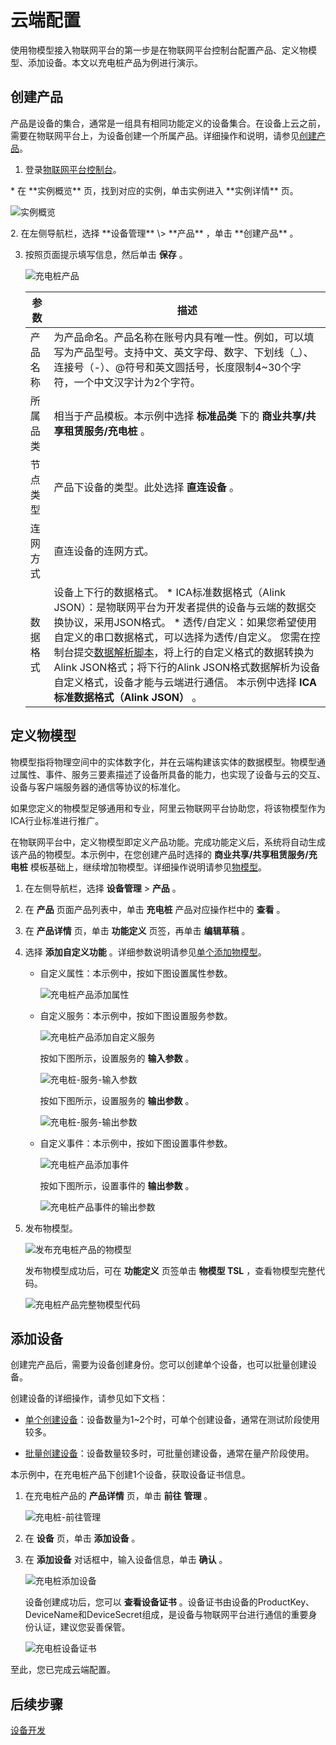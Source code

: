 云端配置 
=========================

使用物模型接入物联网平台的第一步是在物联网平台控制台配置产品、定义物模型、添加设备。本文以充电桩产品为例进行演示。

创建产品 
-------------------------

产品是设备的集合，通常是一组具有相同功能定义的设备集合。在设备上云之前，需要在物联网平台上，为设备创建一个所属产品。详细操作和说明，请参见[创建产品](/cn.zh-CN/设备接入/创建产品.md)。

1. 登录[物联网平台控制台](http://iot.console.aliyun.com/)。

   

<conref-wrap id="conref-wrap-myv-uqr-2nu">
* 在 **实例概览** 页，找到对应的实例，单击实例进入 **实例详情** 页。

  ![实例概览](//static-aliyun-doc.oss-cn-hangzhou.aliyuncs.com/assets/img/zh-CN/9275903061/p174584.png)

<conref-suf id="conref-suf-ulk-e5b-8ma">
</conref-suf>

</conref-wrap>
2. 在左侧导航栏，选择 **设备管理** \> **产品** ，单击 **创建产品** 。

   

3. 按照页面提示填写信息，然后单击 **保存** 。

   ![充电桩产品 ](//static-aliyun-doc.oss-cn-hangzhou.aliyuncs.com/assets/img/zh-CN/3931649951/p139282.png)
   

   |  参数  |                                                                                                                                                                                                                    描述                                                                                                                                                                                                                     |
   |------|-------------------------------------------------------------------------------------------------------------------------------------------------------------------------------------------------------------------------------------------------------------------------------------------------------------------------------------------------------------------------------------------------------------------------------------------|
   | 产品名称 | 为产品命名。产品名称在账号内具有唯一性。例如，可以填写为产品型号。支持中文、英文字母、数字、下划线（_）、连接号（-）、@符号和英文圆括号，长度限制4\~30个字符，一个中文汉字计为2个字符。                                                                                                                                                                                                                                                                                                                                          |
   | 所属品类 | 相当于产品模板。本示例中选择 **标准品类** 下的 **商业共享/共享租赁服务/充电桩** 。                                                                                                                                                                                                                                                                                                                                                                                          |
   | 节点类型 | 产品下设备的类型。此处选择 **直连设备** 。                                                                                                                                                                                                                                                                                                                                                                                                                  |
   | 连网方式 | 直连设备的连网方式。                                                                                                                                                                                                                                                                                                                                                                                                                                |
   | 数据格式 | 设备上下行的数据格式。 * ICA标准数据格式（Alink JSON）：是物联网平台为开发者提供的设备与云端的数据交换协议，采用JSON格式。   * 透传/自定义：如果您希望使用自定义的串口数据格式，可以选择为透传/自定义。 您需在控制台提交[数据解析脚本](https://help.aliyun.com/document_detail/68702.html#concept-rhj-535-42b)，将上行的自定义格式的数据转换为Alink JSON格式；将下行的Alink JSON格式数据解析为设备自定义格式，设备才能与云端进行通信。    本示例中选择 **ICA标准数据格式（Alink JSON）** 。 |

   




定义物模型 
--------------------------

物模型指将物理空间中的实体数字化，并在云端构建该实体的数据模型。物模型通过属性、事件、服务三要素描述了设备所具备的能力，也实现了设备与云的交互、设备与客户端服务器的通信等协议的标准化。

如果您定义的物模型足够通用和专业，阿里云物联网平台协助您，将该物模型作为ICA行业标准进行推广。

在物联网平台中，定义物模型即定义产品功能。完成功能定义后，系统将自动生成该产品的物模型。本示例中，在您创建产品时选择的 **商业共享/共享租赁服务/充电桩** 模板基础上，继续增加物模型。详细操作说明请参见[物模型](/cn.zh-CN/设备管理/物模型/什么是物模型.md)。

1. 在左侧导航栏，选择 **设备管理** \> **产品** 。

   

2. 在 **产品** 页面产品列表中，单击 **充电桩** 产品对应操作栏中的 **查看** 。

   

3. 在 **产品详情** 页，单击 **功能定义** 页签，再单击 **编辑草稿** 。

   

4. 选择 **添加自定义功能** 。详细参数说明请参见[单个添加物模型](/cn.zh-CN/设备管理/物模型/单个添加物模型.md)。 

   * 自定义属性：本示例中，按如下图设置属性参数。

     ![充电桩产品添加属性](//static-aliyun-doc.oss-cn-hangzhou.aliyuncs.com/assets/img/zh-CN/3931649951/p139866.png)
     
   
   * 自定义服务：本示例中，按如下图设置服务参数。

     ![充电桩产品添加自定义服务](//static-aliyun-doc.oss-cn-hangzhou.aliyuncs.com/assets/img/zh-CN/3931649951/p161066.png)

     按如下图所示，设置服务的 **输入参数** 。

     ![充电桩-服务-输入参数](//static-aliyun-doc.oss-cn-hangzhou.aliyuncs.com/assets/img/zh-CN/3931649951/p161068.png)

     按如下图所示，设置服务的 **输出参数** 。

     ![充电桩-服务-输出参数](//static-aliyun-doc.oss-cn-hangzhou.aliyuncs.com/assets/img/zh-CN/4931649951/p161070.png)
     
   
   * 自定义事件：本示例中，按如下图设置事件参数。

     ![充电桩产品添加事件](//static-aliyun-doc.oss-cn-hangzhou.aliyuncs.com/assets/img/zh-CN/4931649951/p139867.png)

     按如下图所示，设置事件的 **输出参数** 。

     ![充电桩产品事件的输出参数](//static-aliyun-doc.oss-cn-hangzhou.aliyuncs.com/assets/img/zh-CN/4931649951/p139868.png)
     
   

   

5. 发布物模型。

   ![发布充电桩产品的物模型](//static-aliyun-doc.oss-cn-hangzhou.aliyuncs.com/assets/img/zh-CN/4931649951/p139872.png)

   发布物模型成功后，可在 **功能定义** 页签单击 **物模型 TSL** ，查看物模型完整代码。

   ![充电桩产品完整物模型代码](//static-aliyun-doc.oss-cn-hangzhou.aliyuncs.com/assets/img/zh-CN/4931649951/p139895.png)
   




添加设备 
-------------------------

创建完产品后，需要为设备创建身份。您可以创建单个设备，也可以批量创建设备。

创建设备的详细操作，请参见如下文档：

* [单个创建设备](/cn.zh-CN/设备接入/创建设备/单个创建设备.md)：设备数量为1\~2个时，可单个创建设备，通常在测试阶段使用较多。

  

* [批量创建设备](/cn.zh-CN/设备接入/创建设备/批量创建设备.md)：设备数量较多时，可批量创建设备，通常在量产阶段使用。

  




本示例中，在充电桩产品下创建1个设备，获取设备证书信息。

1. 在充电桩产品的 **产品详情** 页，单击 **前往** **管理** 。

   ![充电桩-前往管理](//static-aliyun-doc.oss-cn-hangzhou.aliyuncs.com/assets/img/zh-CN/4931649951/p139898.png)
   

2. 在 **设备** 页，单击 **添加设备** 。

   

3. 在 **添加设备** 对话框中，输入设备信息，单击 **确认** 。

   ![充电桩添加设备](//static-aliyun-doc.oss-cn-hangzhou.aliyuncs.com/assets/img/zh-CN/4931649951/p139900.png)

   设备创建成功后，您可以 **查看设备证书** 。设备证书由设备的ProductKey、DeviceName和DeviceSecret组成，是设备与物联网平台进行通信的重要身份认证，建议您妥善保管。

   ![充电桩设备证书](//static-aliyun-doc.oss-cn-hangzhou.aliyuncs.com/assets/img/zh-CN/4931649951/p139903.png)
   




至此，您已完成云端配置。

后续步骤 
-------------------------

[设备开发](/cn.zh-CN/最佳实践/物模型接入价值与实践/设备开发/使用SDK开发.md)


